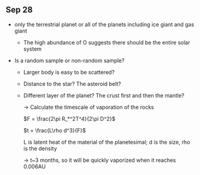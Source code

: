 ## Sep 28

* only the terrestrial planet or all of the planets including ice giant and gas giant

  * The high abundance of O suggests there should be the entire solar system

* Is a random sample or non-random sample?

  * Larger body is easy to be scattered?

  * Distance to the star? The asteroid belt?

  * Different layer of the planet? The crust first and then the mantle?

    -> Calculate the timescale of vaporation of the rocks

    $F = \frac{2\pi R_*^2T^4}{2\pi D^2}$

    $t = \frac{L\rho d^3}{F}$

    L is latent heat of the material of the planetesimal; d is the size, rho is the density

    -> t~3 months, so it will be quickly vaporized when it reaches 0.006AU